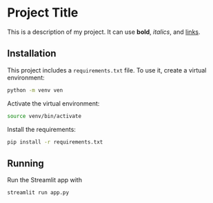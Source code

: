 # Project Title

This is a description of my project.  It can use **bold**, _italics_, and [links](https://google.com).

## Installation

This project includes a `requirements.txt` file.  To use it, create a virtual environment:
```bash
python -m venv ven
```
Activate the virtual environment:
```bash
source venv/bin/activate
```
Install the requirements:
```bash
pip install -r requirements.txt
```

## Running

Run the Streamlit app with
```bash
streamlit run app.py
```
